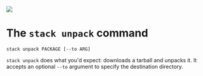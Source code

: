 <div class="hidden-warning"><a href="https://docs.haskellstack.org/"><img src="https://cdn.jsdelivr.net/gh/commercialhaskell/stack/doc/img/hidden-warning.svg"></a></div>

# The `stack unpack` command

~~~text
stack unpack PACKAGE [--to ARG]
~~~

`stack unpack` does what you'd expect: downloads a tarball and unpacks it. It
accepts an optional `--to` argument to specify the destination directory.
